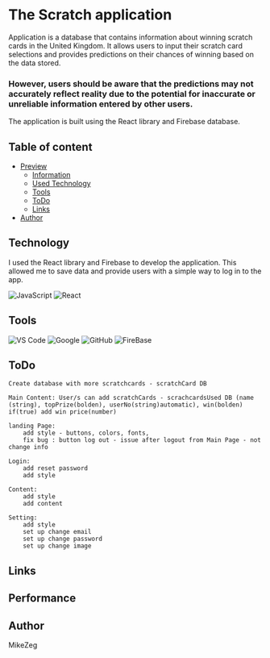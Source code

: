 # The Scratch application 

Application is a database that contains information about winning scratch cards in the United Kingdom. It allows users to input their scratch card selections and provides predictions on their chances of winning based on the data stored. 

### However, users should be aware that the predictions may not accurately reflect reality due to the potential for inaccurate or unreliable information entered by other users. 

The application is built using the React library and Firebase database.

## Table of content
- [Preview](#overview)
    - [Information](#the-scratch-application)
    - [Used Technology](Technology)
    - [Tools](#tools)
    - [ToDo](#todo)
    - [Links](#Links)
- [Author](#author)




## Technology

I used the React library and Firebase to develop the application. This allowed me to save data and provide users with a simple way to log in to the app.


![JavaScript](https://img.shields.io/badge/JavaScript%20-%23F7DF1E.svg?style=for-the-badge&logo=javascript&logoColor=black)
![React](https://img.shields.io/badge/react-%2320232a.svg?style=for-the-badge&logo=react&logoColor=%2361DAFB)

## Tools
![VS Code](https://img.shields.io/badge/VS%20Code-0078d7.svg?style=for-the-badge&logo=visual-studio-code&logoColor=white) ![Google](https://img.shields.io/badge/google-DA4437?style=for-the-badge&logo=google&logoColor=white) ![GitHub](https://img.shields.io/badge/github-%23121011.svg?style=for-the-badge&logo=github&logoColor=white) ![FireBase](https://img.shields.io/badge/firebase-ffca28?style=for-the-badge&logo=firebase&logoColor=black)


## ToDo
    Create database with more scratchcards - scratchCard DB
    
    Main Content: User/s can add scratchCards - scrachcardsUsed DB (name (string), topPrize(bolden), userNo(string)automatic), win(bolden) if(true) add win price(number)

    landing Page:
        add style - buttons, colors, fonts,
        fix bug : button log out - issue after logout from Main Page - not change info

    Login: 
        add reset password
        add style
    
    Content:
        add style
        add content

    Setting:
        add style
        set up change email
        set up change password
        set up change image
    

## Links

## Performance

## Author 
MikeZeg
